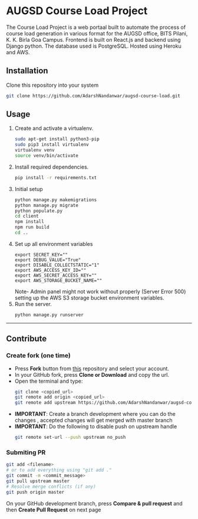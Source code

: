 # AUGSD Course Load Project

The Course Load Project is a web portaal built to automate the process of course load generation in various format for the AUGSD office, BITS Pilani, K. K. Birla Goa Campus.
Frontend is built on React.js and backend using Django python. The database used is PostgreSQL. Hosted using Heroku and AWS.

## Installation
Clone this repository into your system
```bash
git clone https://github.com/AdarshNandanwar/augsd-course-load.git
```
## Usage
1. Create and activate a virtualenv.
    ```bash
    sudo apt-get install python3-pip
    sudo pip3 install virtualenv 
    virtualenv venv 
    source venv/bin/activate
    ```
2. Install required dependencies.
    ```bash
    pip install -r requirements.txt
    ```
3. Initial setup
    ```bash
    python manage.py makemigrations
    python manage.py migrate
    python populate.py
    cd client
    npm install
    npm run build
    cd ..
    ```
4. Set up all environment variables
    ```
    export SECRET_KEY=""
    export DEBUG_VALUE="True"
    export DISABLE_COLLECTSTATIC="1"
    export AWS_ACCESS_KEY_ID=""
    export AWS_SECRET_ACCESS_KEY=""
    export AWS_STORAGE_BUCKET_NAME=""
    ```
    Note- Admin panel might not work without properly (Server Error 500) setting up the AWS S3 storage bucket environment variables.
4. Run the server.
    ```bash
    python manage.py runserver
    ```

---

## Contribute
### Create fork (one time)
- Press **Fork** button from [this](https://github.com/AdarshNandanwar/augsd-course-load) repository and select your account.
- In your GitHub fork, press **Clone or Download** and copy the url.
- Open the terminal and type: 
    ```bash
    git clone <copied_url>
    git remote add origin <copied_url>
    git remote add upstream https://github.com/AdarshNandanwar/augsd-course-load
    ```
- **IMPORTANT**: Create a branch development where you can do the changes , accepted changes will get merged with master branch
- **IMPORTANT**: Do the following to disable push on upstream handle
    ```bash
    git remote set-url --push upstream no_push
    ```

### Submiting PR
```bash
git add <filename>
# or to add everything using "git add ."
git commit -m <commit_message>
git pull upstream master
# Resolve merge conflicts (if any)
git push origin master
```
On your GitHub development branch, press **Compare & pull request** and then **Create Pull Request** on next page
